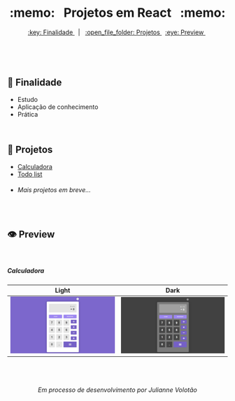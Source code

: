 <h1 align="center"> 
   :memo: &nbsp; Projetos em React &nbsp; :memo:
</h1>


<p align="center"> 
   <a href="#key-finalidade"> :key: Finalidade </a> &nbsp; | &nbsp;
   <a href="#open_file_folder-projetos"> :open_file_folder: Projetos </a> &nbsp;
   <a href="#eye-preview"> :eye: Preview </a> &nbsp;
</p>

<br>
<br>
<br>

## :key: Finalidade
- Estudo
- Aplicação de conhecimento
- Prática

<br>

## :open_file_folder: Projetos
- [Calculadora](./calculator)
- [Todo list](./todolist)
- <h6>Mais projetos em breve...</h6>

<br>

## :eye: Preview

<p align="center" style="display: flex"> 
   
<br>

<h5> Calculadora </h5>

|   Light   |   Dark   |
|:---------:|:--------:|
| <img src="./.github/calc-light.jpeg" width="100%" /> |  <img src="./.github/calc-dark.jpeg" width="100%"/> | 

</p>

<br>
<br>

<h6 align="center">  Em processo de desenvolvimento por Julianne Volotão </h6>

<br>
<br>
